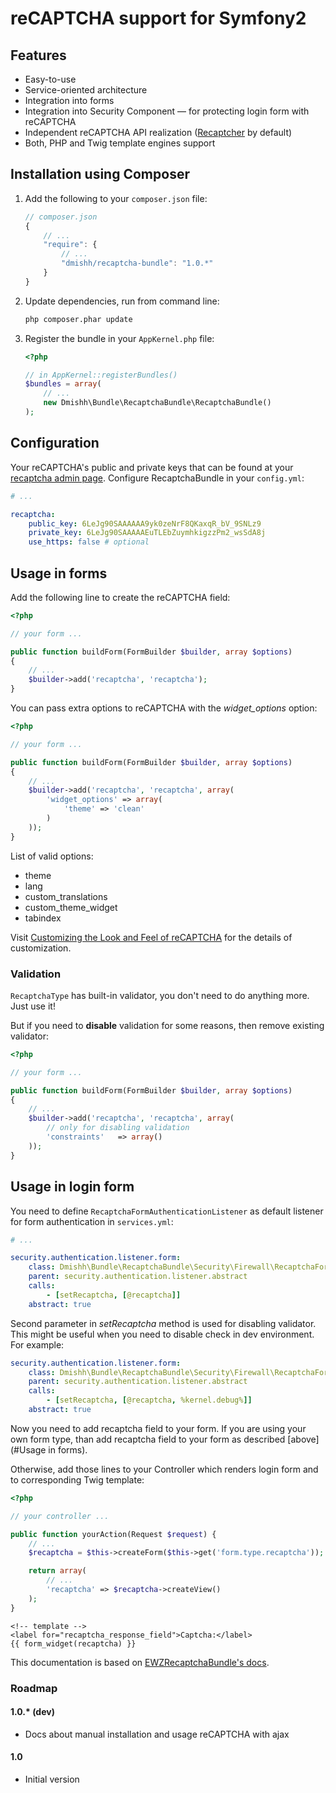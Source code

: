 # reCAPTCHA support for Symfony2

## Features

* Easy-to-use
* Service-oriented architecture
* Integration into forms
* Integration into Security Component — for protecting login form with reCAPTCHA
* Independent reCAPTCHA API realization ([Recaptcher](https://github.com/dmishh/Recaptcher) by default)
* Both, PHP and Twig template engines support

## Installation using Composer

1. Add the following to your `composer.json` file:

    ```js
    // composer.json
    {
        // ...
        "require": {
            // ...
            "dmishh/recaptcha-bundle": "1.0.*"
        }
    }
    ```

1. Update dependencies, run from command line:

    ```bash
    php composer.phar update
    ```

1. Register the bundle in your ``AppKernel.php`` file:

    ```php
    <?php

    // in AppKernel::registerBundles()
    $bundles = array(
        // ...
        new Dmishh\Bundle\RecaptchaBundle\RecaptchaBundle()
    );
    ```

## Configuration

Your reCAPTCHA's public and private keys that can be found at your [recaptcha admin page](https://www.google.com/recaptcha/admin/list).
Configure RecaptchaBundle in your `config.yml`:

``` yaml
# ...

recaptcha:
    public_key: 6LeJg90SAAAAAA9yk0zeNrF8QKaxqR_bV_9SNLz9
    private_key: 6LeJg90SAAAAAEuTLEbZuymhkigzzPm2_wsSdA8j
    use_https: false # optional
```

## Usage in forms

Add the following line to create the reCAPTCHA field:

``` php
<?php

// your form ...

public function buildForm(FormBuilder $builder, array $options)
{
    // ...
    $builder->add('recaptcha', 'recaptcha');
}
```

You can pass extra options to reCAPTCHA with the *widget_options* option:

``` php
<?php

// your form ...

public function buildForm(FormBuilder $builder, array $options)
{
    // ...
    $builder->add('recaptcha', 'recaptcha', array(
        'widget_options' => array(
            'theme' => 'clean'
        )
    ));
}
```

List of valid options:
* theme
* lang
* custom_translations
* custom_theme_widget
* tabindex

Visit [Customizing the Look and Feel of reCAPTCHA](https://developers.google.com/recaptcha/docs/customization) for the details of customization.

### Validation

`RecaptchaType` has built-in validator, you don't need to do anything more. Just use it!

But if you need to **disable** validation for some reasons, then remove existing validator:

``` php
<?php

// your form ...

public function buildForm(FormBuilder $builder, array $options)
{
    // ...
    $builder->add('recaptcha', 'recaptcha', array(
        // only for disabling validation
        'constraints'   => array()
    ));
}
```

## Usage in login form

You need to define `RecaptchaFormAuthenticationListener` as default listener for form authentication in `services.yml`:

``` yaml
# ...

security.authentication.listener.form:
    class: Dmishh\Bundle\RecaptchaBundle\Security\Firewall\RecaptchaFormAuthenticationListener
    parent: security.authentication.listener.abstract
    calls:
        - [setRecaptcha, [@recaptcha]]
    abstract: true
```

Second parameter in *setRecaptcha* method is used for disabling validator.
This might be useful when you need to disable check in dev environment. For example:

``` yaml
security.authentication.listener.form:
    class: Dmishh\Bundle\RecaptchaBundle\Security\Firewall\RecaptchaFormAuthenticationListener
    parent: security.authentication.listener.abstract
    calls:
        - [setRecaptcha, [@recaptcha, %kernel.debug%]]
    abstract: true
```

Now you need to add recaptcha field to your form. If you are using your own form type, than add recaptcha field to your form as described [above](#Usage in forms).

Otherwise, add those lines to your Controller which renders login form and to corresponding Twig template:

``` php
<?php

// your controller ...

public function yourAction(Request $request) {
    // ...
    $recaptcha = $this->createForm($this->get('form.type.recaptcha'));

    return array(
        // ...
        'recaptcha' => $recaptcha->createView()
    );
}
```

``` jinja
<!-- template -->
<label for="recaptcha_response_field">Captcha:</label>
{{ form_widget(recaptcha) }}
```

This documentation is based on [EWZRecaptchaBundle's docs](https://github.com/excelwebzone/EWZRecaptchaBundle).

### Roadmap

#### 1.0.* (dev)

* Docs about manual installation and usage reCAPTCHA with ajax

#### 1.0

* Initial version
